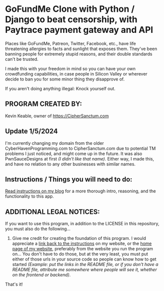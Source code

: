 # GoFundMe Clone with Python / Django to beat censorship, with Paytrace payment gateway and API

Places like GoFundMe, Patreon, Twitter, Facebook, etc., have life threatening allergies to facts and sunlight that exposes them. They've been banning people for extremely stupid reasons, and their double standards can't be trusted.

I made this with your freedom in mind so you can have your own crowdfunding capabilities, in case people in Silicon Valley or wherever decide to ban you for some minor thing they disapprove of.

If you aren't doing anything illegal: Knock yourself out.

## PROGRAM CREATED BY:

Kevin Keable, owner of https://CipherSanctum.com

## Update 1/5/2024

I'm currently changing my domain from the older CyberHavenProgramming.com to CipherSanctum.com due to potential TM problems I just noticed, and might come up in the future. It was also PwnSauceDesigns at first *(I didn't like that name)*. Either way, I made this, and have no relation to any other businesses with similar names.


## Instructions / Things you will need to do:

[Read instructions on my blog](https://CipherSanctum.com/blog/2019/3/20/beat-censorship-gofundme-crowdfunding-fundraiser-alternative-using-paytrace-api-payment-gateway-python-django/) for a more thorough intro, reasoning, and the functionality to this app.

## ADDITIONAL LEGAL NOTICES:

If you want to use this program, in addition to the LICENSE in this repository, you must also do the following...

1. Give me credit for creating the foundation of this program. I would appreciate a [link back to the instructions](https://CipherSanctum.com/blog/2019/3/20/beat-censorship-gofundme-crowdfunding-fundraiser-alternative-using-paytrace-api-payment-gateway-python-django/) on my website, or the [home page of my website](https://www.CipherSanctum.com/), preferably from the website you run the program on... You don't have to do those, but at the very least, you must put either of those urls in your source code so people can know how to get started *(Example: put the links in the README file, or if you don't have a README file, attribute me somewhere where people will see it, whether on the frontend or backend)*.

That's it!
